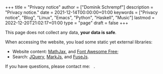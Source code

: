 +++
title = "Privacy notice"
author = ["Dominik Schrempf"]
description = "Privacy notice."
date = 2021-12-14T00:00:00+01:00
keywords = ["Privacy notice", "Blog", "Linux", "Emacs", "Python", "Haskell", "Music"]
lastmod = 2022-12-20T21:02:17+01:00
type = "page"
draft = false
+++

This page does not collect any data, **your data is safe**.

When accessing the website, you load some static yet external libraries:

-   Website content: [MathJax](https://github.com/mathjax/MathJax), and [Font Awesome Free](https://fontawesome.com/);
-   Search: [JQuery](https://jquery.com/), [MarkJs](https://markjs.io/), and [FuseJs](https://fusejs.io/).

If you have questions, please contact me: &nbsp;
<span class="icons-item"> <a href="https://github.com/dschrempf" target="_blank"><i class="fab fa-github"></i></a></span>
<span class="icons-item"> <a href="https://www.stackoverflow.com/users/3536806" target="_blank"><i class="fab fa-stack-overflow fa-1x"></i></a></span>
<span class="icons-item"> <a href="https://fosstodon.org/@dschrempf" target="_blank"><i class="fab fa-mastodon fa-1x"></i></a></span>
<span class="icons-item"> <a href="https://orcid.org/0000-0001-8865-9237" target="_blank"><i class="fab fa-orcid fa-1x"></i></a></span>
<span class="icons-item"> <a href="mailto:dominik.schrempf@gmail.com"><i class="fas fa-envelope fa-1x"></i></a></span>
<span class="icons-item"> <a href="/gpg_public_key.txt"><i class="fas fa-key fa-1x"></i></a></span>.
